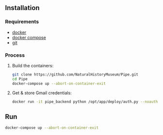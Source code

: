 ## Installation

### Requirements
- [docker](https://docs.docker.com)
- [docker compose](https://docs.docker.com/compose/install)
- [git](https://git-scm.com)

### Process

1. Build the containers:

    ```sh
    git clone https://github.com/NaturalHistoryMuseum/Pipe.git
    cd Pipe
    docker-compose up --abort-on-container-exit
    ```
   
2. Get & store Gmail credentials:

    ```sh
    docker run -it pipe_backend python /opt/app/deploy/auth.py --noauth_local_webserver
    ```
   
## Run

```sh
docker-compose up --abort-on-container-exit
```

